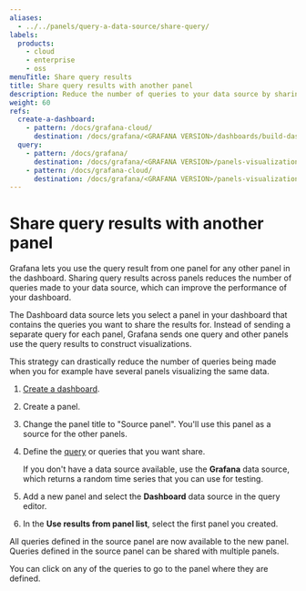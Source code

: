```yaml
---
aliases:
  - ../../panels/query-a-data-source/share-query/
labels:
  products:
    - cloud
    - enterprise
    - oss
menuTitle: Share query results
title: Share query results with another panel
description: Reduce the number of queries to your data source by sharing query results
weight: 60
refs:
  create-a-dashboard:
    - pattern: /docs/grafana-cloud/
      destination: /docs/grafana/<GRAFANA VERSION>/dashboards/build-dashboards/create-dashboard/
  query:
    - pattern: /docs/grafana/
      destination: /docs/grafana/<GRAFANA VERSION>/panels-visualizations/query-transform-data/#add-a-query
    - pattern: /docs/grafana-cloud/
      destination: /docs/grafana/<GRAFANA VERSION>/panels-visualizations/query-transform-data/#add-a-query
---
```


# Share query results with another panel

Grafana lets you use the query result from one panel for any other panel in the dashboard. Sharing query results across panels reduces the number of queries made to your data source, which can improve the performance of your dashboard.

The Dashboard data source lets you select a panel in your dashboard that contains the queries ‌you want to share the results for. Instead of sending a separate query for each panel, Grafana sends one query and other panels use the query results to construct visualizations.

This strategy can drastically reduce the number of queries being made when you for example have several panels visualizing the same data.

1. [Create a dashboard](ref:create-a-dashboard).
1. Create a panel.
1. Change the panel title to "Source panel". You'll use this panel as a source for the other panels.
1. Define the [query](ref:query) or queries that you want share.

   If you don't have a data source available, use the **Grafana** data source, which returns a random time series that you can use for testing.

1. Add a new panel and select the **Dashboard** data source in the query editor.
1. In the **Use results from panel list**, select the first panel you created.

All queries defined in the source panel are now available to the new panel. Queries defined in the source panel can be shared with multiple panels.

You can click on any of the queries to go to the panel where they are defined.

